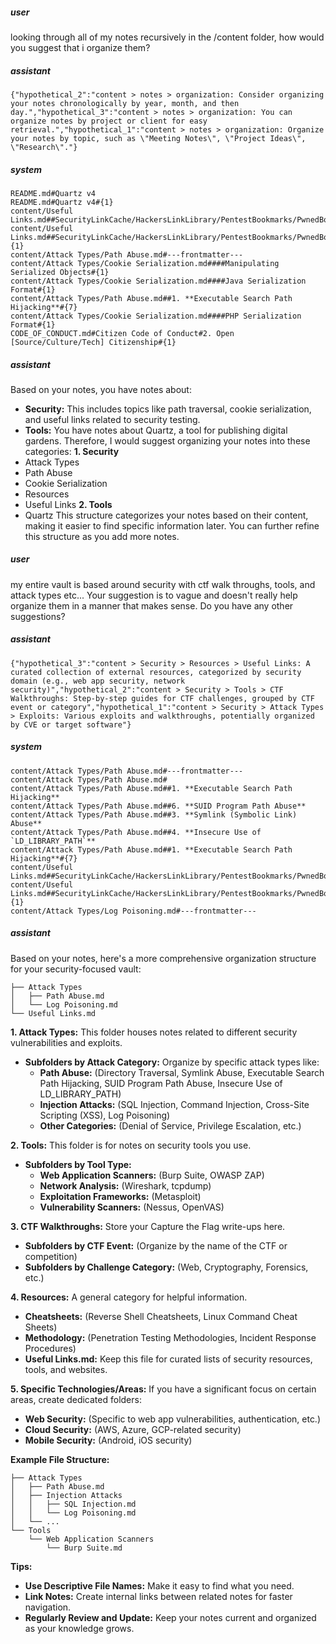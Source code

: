 ##### user
looking through all of my notes recursively in the /content folder, how would you suggest that i organize them?

##### assistant
```lookup
{"hypothetical_2":"content > notes > organization: Consider organizing your notes chronologically by year, month, and then day.","hypothetical_3":"content > notes > organization: You can organize notes by project or client for easy retrieval.","hypothetical_1":"content > notes > organization: Organize your notes by topic, such as \"Meeting Notes\", \"Project Ideas\", \"Research\"."}
```

##### system
```sc-context
README.md#Quartz v4
README.md#Quartz v4#{1}
content/Useful Links.md##SecurityLinkCache/HackersLinkLibrary/PentestBookmarks/PwnedBookmarks
content/Useful Links.md##SecurityLinkCache/HackersLinkLibrary/PentestBookmarks/PwnedBookmarks#{1}
content/Attack Types/Path Abuse.md#---frontmatter---
content/Attack Types/Cookie Serialization.md####Manipulating Serialized Objects#{1}
content/Attack Types/Cookie Serialization.md####Java Serialization Format#{1}
content/Attack Types/Path Abuse.md##1. **Executable Search Path Hijacking**#{7}
content/Attack Types/Cookie Serialization.md####PHP Serialization Format#{1}
CODE_OF_CONDUCT.md#Citizen Code of Conduct#2. Open [Source/Culture/Tech] Citizenship#{1}
```

##### assistant
Based on your notes, you have notes about:
* **Security:** This includes topics like path traversal, cookie serialization, and useful links related to security testing.
* **Tools:** You have notes about Quartz, a tool for publishing digital gardens.
Therefore, I would suggest organizing your notes into these categories:
**1. Security**
* Attack Types
* Path Abuse
* Cookie Serialization
* Resources
* Useful Links
**2. Tools**
* Quartz
This structure categorizes your notes based on their content, making it easier to find specific information later. You can further refine this structure as you add more notes.

##### user
my entire vault is based around security with ctf walk throughs, tools, and attack types etc... Your suggestion is to vague and doesn't really help organize them in a manner that makes sense. Do you have any other suggestions?

##### assistant
```lookup
{"hypothetical_3":"content > Security > Resources > Useful Links: A curated collection of external resources, categorized by security domain (e.g., web app security, network security)","hypothetical_2":"content > Security > Tools > CTF Walkthroughs: Step-by-step guides for CTF challenges, grouped by CTF event or category","hypothetical_1":"content > Security > Attack Types > Exploits: Various exploits and walkthroughs, potentially organized by CVE or target software"}
```

##### system
```sc-context
content/Attack Types/Path Abuse.md#---frontmatter---
content/Attack Types/Path Abuse.md#
content/Attack Types/Path Abuse.md##1. **Executable Search Path Hijacking**
content/Attack Types/Path Abuse.md##6. **SUID Program Path Abuse**
content/Attack Types/Path Abuse.md##3. **Symlink (Symbolic Link) Abuse**
content/Attack Types/Path Abuse.md##4. **Insecure Use of `LD_LIBRARY_PATH`**
content/Attack Types/Path Abuse.md##1. **Executable Search Path Hijacking**#{7}
content/Useful Links.md##SecurityLinkCache/HackersLinkLibrary/PentestBookmarks/PwnedBookmarks
content/Useful Links.md##SecurityLinkCache/HackersLinkLibrary/PentestBookmarks/PwnedBookmarks#{1}
content/Attack Types/Log Poisoning.md#---frontmatter---
```

##### assistant
Based on your notes, here's a more comprehensive organization structure for your security-focused vault:

```
├── Attack Types
│   ├── Path Abuse.md
│   └── Log Poisoning.md
└── Useful Links.md

```

**1. Attack Types:** This folder houses notes related to different security vulnerabilities and exploits.

* **Subfolders by Attack Category:**  Organize by specific attack types like:
    * **Path Abuse:** (Directory Traversal, Symlink Abuse, Executable Search Path Hijacking, SUID Program Path Abuse, Insecure Use of LD_LIBRARY_PATH)
    * **Injection Attacks:** (SQL Injection, Command Injection, Cross-Site Scripting (XSS), Log Poisoning)
    * **Other Categories:** (Denial of Service, Privilege Escalation, etc.)

**2. Tools:**  This folder is for notes on security tools you use.

* **Subfolders by Tool Type:**
    * **Web Application Scanners:** (Burp Suite, OWASP ZAP)
    * **Network Analysis:** (Wireshark, tcpdump)
    * **Exploitation Frameworks:** (Metasploit) 
    * **Vulnerability Scanners:** (Nessus, OpenVAS)

**3. CTF Walkthroughs:** Store your Capture the Flag write-ups here.

* **Subfolders by CTF Event:** (Organize by the name of the CTF or competition)
* **Subfolders by Challenge Category:** (Web, Cryptography, Forensics, etc.)

**4. Resources:** A general category for helpful information.

* **Cheatsheets:** (Reverse Shell Cheatsheets, Linux Command Cheat Sheets)
* **Methodology:** (Penetration Testing Methodologies, Incident Response Procedures)
* **Useful Links.md:**  Keep this file for curated lists of security resources, tools, and websites.

**5.  Specific Technologies/Areas:** If you have a significant focus on certain areas, create dedicated folders:

* **Web Security:** (Specific to web app vulnerabilities, authentication, etc.)
* **Cloud Security:** (AWS, Azure, GCP-related security)
* **Mobile Security:** (Android, iOS security)

**Example File Structure:**

```
├── Attack Types
│   ├── Path Abuse.md
│   ├── Injection Attacks
│   │   ├── SQL Injection.md
│   │   └── Log Poisoning.md
│   └── ... 
└── Tools
    └── Web Application Scanners
        └── Burp Suite.md 

```

**Tips:**

* **Use Descriptive File Names:**  Make it easy to find what you need.
* **Link Notes:** Create internal links between related notes for faster navigation.
* **Regularly Review and Update:**  Keep your notes current and organized as your knowledge grows.